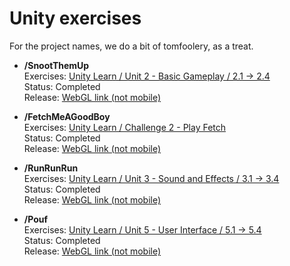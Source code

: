 # Unity exercises

For the project names, we do a bit of tomfoolery, as a treat.  

- **/SnootThemUp**  
Exercises: [Unity Learn / Unit 2 - Basic Gameplay / 2.1 -> 2.4](https://learn.unity.com/project/unit-2-basic-gameplay)  
Status: Completed  
Release: [WebGL link (not mobile)](https://play.unity.com/mg/other/snootthemup)  

- **/FetchMeAGoodBoy**  
Exercises: [Unity Learn / Challenge 2 - Play Fetch](https://learn.unity.com/tutorial/challenge-2-play-fetch-with-random-values-and-arrays)  
Status: Completed  
Release: [WebGL link (not mobile)](https://play.unity.com/mg/other/fetchmeagoodboy)  

- **/RunRunRun**  
Exercises: [Unity Learn / Unit 3 - Sound and Effects / 3.1 -> 3.4](https://learn.unity.com/project/unit-3-sound-and-effects)  
Status: Completed  
Release: [WebGL link (not mobile)](https://play.unity.com/mg/other/runrunrun-8)  

- **/Pouf**  
Exercises: [Unity Learn / Unit 5 - User Interface / 5.1 -> 5.4](https://learn.unity.com/project/unit-5-user-interface)  
Status: Completed  
Release: [WebGL link (not mobile)](https://play.unity.com/mg/other/pouf-sl5q)  

